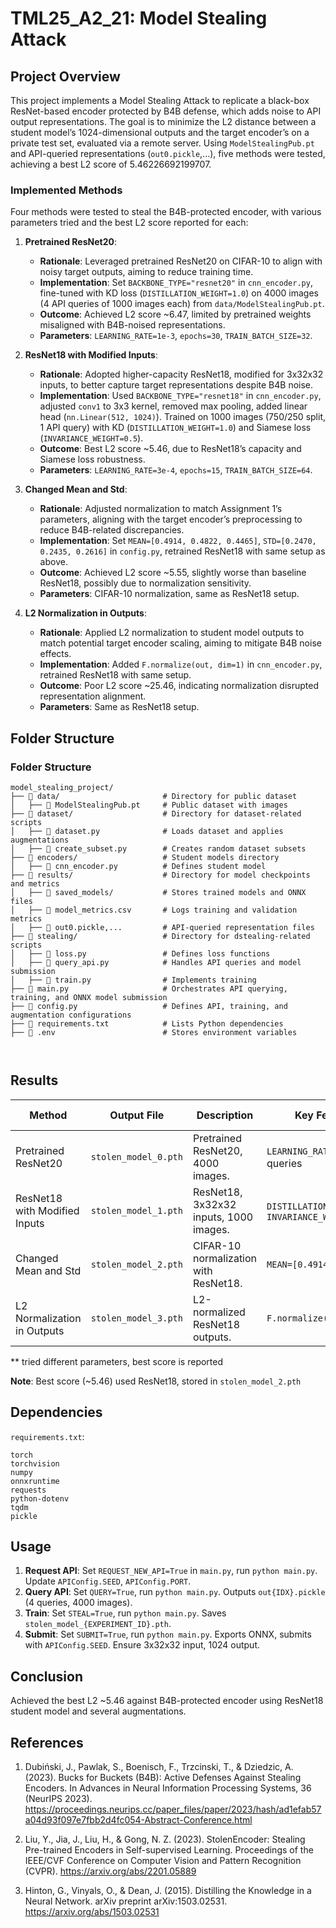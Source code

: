 # TML25_A2_21: Model Stealing Attack

## Project Overview

This project implements a Model Stealing Attack to replicate a black-box ResNet-based encoder protected by B4B defense, which adds noise to API output representations. The goal is to minimize the L2 distance between a student model’s 1024-dimensional outputs and the target encoder’s on a private test set, evaluated via a remote server. Using `ModelStealingPub.pt` and API-queried representations (`out0.pickle`,...), five methods were tested, achieving a best L2 score of 5.46226692199707.

### Implemented Methods

Four methods were tested to steal the B4B-protected encoder, with various parameters tried and the best L2 score reported for each:

1. **Pretrained ResNet20**:
   - **Rationale**: Leveraged pretrained ResNet20 on CIFAR-10 to align with noisy target outputs, aiming to reduce training time.
   - **Implementation**: Set `BACKBONE_TYPE="resnet20"` in `cnn_encoder.py`, fine-tuned with KD loss (`DISTILLATION_WEIGHT=1.0`) on 4000 images (4 API queries of 1000 images each) from `data/ModelStealingPub.pt`.
   - **Outcome**: Achieved L2 score ~6.47, limited by pretrained weights misaligned with B4B-noised representations.
   - **Parameters**: `LEARNING_RATE=1e-3`, `epochs=30`, `TRAIN_BATCH_SIZE=32`.

2. **ResNet18 with Modified Inputs**:
   - **Rationale**: Adopted higher-capacity ResNet18, modified for 3x32x32 inputs, to better capture target representations despite B4B noise.
   - **Implementation**: Used `BACKBONE_TYPE="resnet18"` in `cnn_encoder.py`, adjusted `conv1` to 3x3 kernel, removed max pooling, added linear head (`nn.Linear(512, 1024)`). Trained on 1000 images (750/250 split, 1 API query) with KD (`DISTILLATION_WEIGHT=1.0`) and Siamese loss (`INVARIANCE_WEIGHT=0.5`).
   - **Outcome**: Best L2 score ~5.46, due to ResNet18’s capacity and Siamese loss robustness.
   - **Parameters**: `LEARNING_RATE=3e-4`, `epochs=15`, `TRAIN_BATCH_SIZE=64`.

3. **Changed Mean and Std**:
   - **Rationale**: Adjusted normalization to match Assignment 1’s parameters, aligning with the target encoder’s preprocessing to reduce B4B-related discrepancies.
   - **Implementation**: Set `MEAN=[0.4914, 0.4822, 0.4465]`, `STD=[0.2470, 0.2435, 0.2616]` in `config.py`, retrained ResNet18 with same setup as above.
   - **Outcome**: Achieved L2 score ~5.55, slightly worse than baseline ResNet18, possibly due to normalization sensitivity.
   - **Parameters**: CIFAR-10 normalization, same as ResNet18 setup.

4. **L2 Normalization in Outputs**:
   - **Rationale**: Applied L2 normalization to student model outputs to match potential target encoder scaling, aiming to mitigate B4B noise effects.
   - **Implementation**: Added `F.normalize(out, dim=1)` in `cnn_encoder.py`, retrained ResNet18 with same setup.
   - **Outcome**: Poor L2 score ~25.46, indicating normalization disrupted representation alignment.
   - **Parameters**: Same as ResNet18 setup.


## Folder Structure

### Folder Structure

```
model_stealing_project/
├── 📁 data/                       # Directory for public dataset
│   ├── 📄 ModelStealingPub.pt     # Public dataset with images
├── 📁 dataset/                    # Directory for dataset-related scripts
│   ├── 📄 dataset.py              # Loads dataset and applies augmentations
│   ├── 📄 create_subset.py        # Creates random dataset subsets
├── 📁 encoders/                   # Student models directory
│   ├── 📄 cnn_encoder.py          # Defines student model
├── 📁 results/                    # Directory for model checkpoints and metrics
│   ├── 📁 saved_models/           # Stores trained models and ONNX files
│   ├── 📄 model_metrics.csv       # Logs training and validation metrics
│   ├── 📄 out0.pickle,...         # API-queried representation files
├── 📁 stealing/                   # Directory for dstealing-related scripts
│   ├── 📄 loss.py                 # Defines loss functions
│   ├── 📄 query_api.py            # Handles API queries and model submission
│   ├── 📄 train.py                # Implements training
├── 📄 main.py                     # Orchestrates API querying, training, and ONNX model submission
├── 📄 config.py                   # Defines API, training, and augmentation configurations
├── 📄 requirements.txt            # Lists Python dependencies
├── 📄 .env                        # Stores environment variables



```

## Results

| **Method**                     | **Output File**            | **Description**                                           | **Key Features**                               | **L2 Score** |
|--------------------------------|----------------------------|-----------------------------------------------------------|------------------------------------------------|--------------|
| Pretrained ResNet20            | `stolen_model_0.pth`       | Pretrained ResNet20, 4000 images.                | `LEARNING_RATE=1e-3`, 4 queries                | * ~6.47        |
| ResNet18 with Modified Inputs  | `stolen_model_1.pth`       | ResNet18, 3x32x32 inputs, 1000 images.     | `DISTILLATION_WEIGHT=1.0`, `INVARIANCE_WEIGHT=0.5` | ~5.46        |
| Changed Mean and Std           | `stolen_model_2.pth`       | CIFAR-10 normalization with ResNet18.                     | `MEAN=[0.4914, ...]` | ~5.55        |
| L2 Normalization in Outputs    | `stolen_model_3.pth`       | L2-normalized ResNet18 outputs.                           | `F.normalize(out, dim=1)`                      | ~25.46        |

** tried different parameters, best score is reported

**Note**: Best score (~5.46) used ResNet18, stored in `stolen_model_2.pth` 

## Dependencies

`requirements.txt`:
```
torch
torchvision
numpy
onnxruntime
requests
python-dotenv
tqdm
pickle
```


## Usage

1. **Request API**: Set `REQUEST_NEW_API=True` in `main.py`, run `python main.py`. Update `APIConfig.SEED`, `APIConfig.PORT`.
2. **Query API**: Set `QUERY=True`, run `python main.py`. Outputs `out{IDX}.pickle` (4 queries, 4000 images).
3. **Train**: Set `STEAL=True`, run `python main.py`. Saves `stolen_model_{EXPERIMENT_ID}.pth`.
4. **Submit**: Set `SUBMIT=True`, run `python main.py`. Exports ONNX, submits with `APIConfig.SEED`. Ensure 3x32x32 input, 1024 output.

## Conclusion

Achieved the best L2 ~5.46 against B4B-protected encoder using ResNet18 student model and several augmentations.

## References

1. Dubiński, J., Pawlak, S., Boenisch, F., Trzcinski, T., & Dziedzic, A. (2023). Bucks for Buckets (B4B): Active Defenses Against Stealing Encoders. In Advances in Neural Information Processing Systems, 36 (NeurIPS 2023).
https://proceedings.neurips.cc/paper_files/paper/2023/hash/ad1efab57a04d93f097e7fbb2d4fc054-Abstract-Conference.html

2. Liu, Y., Jia, J., Liu, H., & Gong, N. Z. (2023). StolenEncoder: Stealing Pre-trained Encoders in Self-supervised Learning. Proceedings of the IEEE/CVF Conference on Computer Vision and Pattern Recognition (CVPR).
https://arxiv.org/abs/2201.05889

3. Hinton, G., Vinyals, O., & Dean, J. (2015). Distilling the Knowledge in a Neural Network. arXiv preprint arXiv:1503.02531.
https://arxiv.org/abs/1503.02531